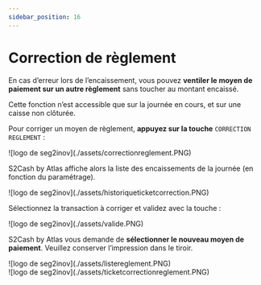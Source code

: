 ```yaml
---
sidebar_position: 16
---
```

# Correction de règlement 

En cas d’erreur lors de l’encaissement, vous pouvez **ventiler le moyen de paiement sur un autre règlement** sans toucher au montant encaissé.

Cette fonction n’est accessible que sur la journée en cours, et sur une caisse non clôturée.

Pour corriger un moyen de règlement, **appuyez sur la touche** ```CORRECTION REGLEMENT``` : 

<div className="contenaireImg">
    ![logo de seg2inov](./assets/correctionreglement.PNG)
</div>

S2Cash by Atlas affiche alors la liste des encaissements de la journée (en fonction du paramétrage).

<div className="contenaireImg">
    ![logo de seg2inov](./assets/historiqueticketcorrection.PNG)
</div>


Sélectionnez la transaction à corriger et validez avec la touche :

<div className="contenaireImg">
    ![logo de seg2inov](./assets/valide.PNG)
</div>


S2Cash by Atlas vous demande de **sélectionner le nouveau moyen de paiement**. Veuillez conserver l’impression dans le tiroir.

<div className="contenaireImg">
    ![logo de seg2inov](./assets/listereglement.PNG)
</div>

<div className="contenaireImg">
    ![logo de seg2inov](./assets/ticketcorrectionreglement.PNG)
</div>